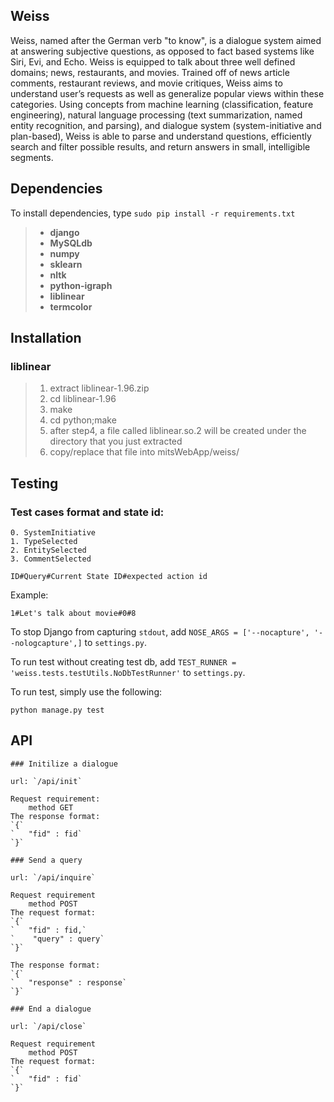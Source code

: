 ## Weiss

Weiss, named after the German verb "to know", is a dialogue system aimed at answering subjective questions, as opposed to fact based systems like Siri, Evi, and Echo. Weiss is equipped to talk about three well defined domains; news, restaurants, and movies. Trained off of news article comments, restaurant reviews, and movie critiques, Weiss aims to understand user’s requests as well as generalize popular views within these categories. Using concepts from machine learning (classification, feature engineering), natural language processing (text summarization, named entity recognition, and parsing), and dialogue system (system-initiative and plan-based), Weiss is able to parse and understand questions, efficiently search and filter possible results, and return answers in small, intelligible segments.

## Dependencies

To install dependencies, type `sudo pip install -r requirements.txt`

> - **django**
> - **MySQLdb** 
> - **numpy** 
> - **sklearn**
> - **nltk**
> - **python-igraph**
> - **liblinear**
> - **termcolor**

## Installation 

### liblinear

> 1. extract liblinear-1.96.zip
> 2. cd liblinear-1.96
> 3. make
> 4. cd python;make
> 5. after step4, a file called liblinear.so.2 will be created under the directory that you just extracted
> 6. copy/replace that file into mitsWebApp/weiss/

## Testing
### Test cases format and state id:
    0. SystemInitiative
    1. TypeSelected
    2. EntitySelected
    3. CommentSelected
  
  `ID#Query#Current State ID#expected action id`
  
  Example:
  
  `1#Let's talk about movie#0#8`

  To stop Django from capturing `stdout`, add `NOSE_ARGS = ['--nocapture', '--nologcapture',]` to `settings.py`. 

  To run test without creating test db, add `TEST_RUNNER = 'weiss.tests.testUtils.NoDbTestRunner'` to `settings.py`.

  To run test, simply use the following:

  `python manage.py test`


## API
    ### Initilize a dialogue
    
    url: `/api/init`
    
    Request requirement:
        method GET
    The response format:
    `{`
    `   "fid" : fid`
    `}`
    
    ### Send a query
    
    url: `/api/inquire`
    
    Request requirement
        method POST
    The request format:
    `{`
    `   "fid" : fid,`
    `    "query" : query`
    `}`
    
    The response format:
    `{`
    `   "response" : response`
    `}`

    ### End a dialogue
    
    url: `/api/close`
    
    Request requirement
        method POST
    The request format:
    `{`
    `   "fid" : fid`
    `}`
